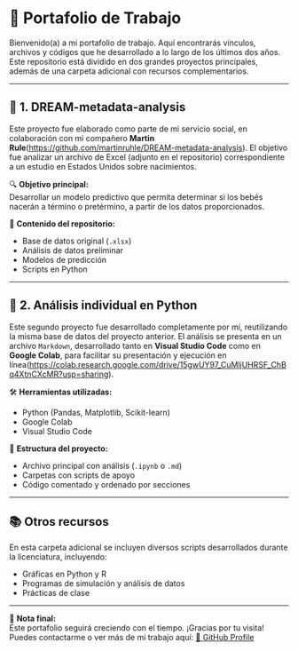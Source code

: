 # 🧠 Portafolio de Trabajo

Bienvenido(a) a mi portafolio de trabajo. Aquí encontrarás vínculos, archivos y códigos que he desarrollado a lo largo de los últimos dos años. Este repositorio está dividido en dos grandes proyectos principales, además de una carpeta adicional con recursos complementarios.

---

## 📁 1. DREAM-metadata-analysis

Este proyecto fue elaborado como parte de mi servicio social, en colaboración con mi compañero **Martin Rule**(https://github.com/martinruhle/DREAM-metadata-analysis). El objetivo fue analizar un archivo de Excel (adjunto en el repositorio) correspondiente a un estudio en Estados Unidos sobre nacimientos.

🔍 **Objetivo principal:**  
Desarrollar un modelo predictivo que permita determinar si los bebés nacerán a término o pretérmino, a partir de los datos proporcionados.

📂 **Contenido del repositorio:**
- Base de datos original (`.xlsx`)
- Análisis de datos preliminar
- Modelos de predicción
- Scripts en Python

---

## 🧪 2. Análisis individual en Python

Este segundo proyecto fue desarrollado completamente por mí, reutilizando la misma base de datos del proyecto anterior. El análisis se presenta en un archivo `Markdown`, desarrollado tanto en **Visual Studio Code** como en **Google Colab**, para facilitar su presentación y ejecución en línea(https://colab.research.google.com/drive/15gwUY97_CuMljUHRSF_ChBq4XtnCXcMR?usp=sharing).

🛠️ **Herramientas utilizadas:**
- Python (Pandas, Matplotlib, Scikit-learn)
- Google Colab
- Visual Studio Code

📂 **Estructura del proyecto:**
- Archivo principal con análisis (`.ipynb` o `.md`)
- Carpetas con scripts de apoyo
- Código comentado y ordenado por secciones

---

## 📚 Otros recursos

En esta carpeta adicional se incluyen diversos scripts desarrollados durante la licenciatura, incluyendo:
- Gráficas en Python y R
- Programas de simulación y análisis de datos
- Prácticas de clase

---

📌 **Nota final:**  
Este portafolio seguirá creciendo con el tiempo. ¡Gracias por tu visita!  
Puedes contactarme o ver más de mi trabajo aquí: [🔗 GitHub Profile](https://github.com/tuusuario)
